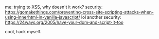 me: trying to XSS, why doesn't it work?
security: https://gomakethings.com/preventing-cross-site-scripting-attacks-when-using-innerhtml-in-vanilla-javascript/ lol
another security: https://24ways.org/2005/have-your-dom-and-script-it-too

cool, hack myself.
